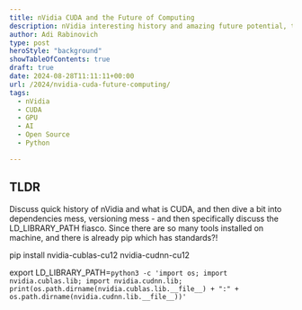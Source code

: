 ```yaml
---
title: nVidia CUDA and the Future of Computing
description: nVidia interesting history and amazing future potential, that must be made more approachable
author: Adi Rabinovich
type: post
heroStyle: "background"
showTableOfContents: true
draft: true
date: 2024-08-28T11:11:11+00:00
url: /2024/nvidia-cuda-future-computing/
tags:
  - nVidia
  - CUDA
  - GPU
  - AI
  - Open Source
  - Python

---
```

## TLDR

Discuss quick history of nVidia and what is CUDA, and then dive a bit into dependencies mess, versioning mess - and then specifically discuss the LD_LIBRARY_PATH fiasco. Since there are so many tools installed on machine, and there is already pip which has standards?!

pip install nvidia-cublas-cu12 nvidia-cudnn-cu12

export LD_LIBRARY_PATH=`python3 -c 'import os; import nvidia.cublas.lib; import nvidia.cudnn.lib; print(os.path.dirname(nvidia.cublas.lib.__file__) + ":" + os.path.dirname(nvidia.cudnn.lib.__file__))'`

